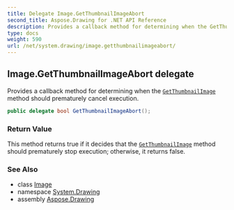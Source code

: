 ```yaml
---
title: Delegate Image.GetThumbnailImageAbort
second_title: Aspose.Drawing for .NET API Reference
description: Provides a callback method for determining when the GetThumbnailImage method should prematurely cancel execution
type: docs
weight: 590
url: /net/system.drawing/image.getthumbnailimageabort/
---
```

## Image.GetThumbnailImageAbort delegate

Provides a callback method for determining when the [`GetThumbnailImage`](../image/getthumbnailimage/) method should prematurely cancel execution.

```csharp
public delegate bool GetThumbnailImageAbort();
```

### Return Value

This method returns true if it decides that the [`GetThumbnailImage`](../image/getthumbnailimage/) method should prematurely stop execution; otherwise, it returns false.

### See Also

* class [Image](../image/)
* namespace [System.Drawing](../../system.drawing/)
* assembly [Aspose.Drawing](../../)


